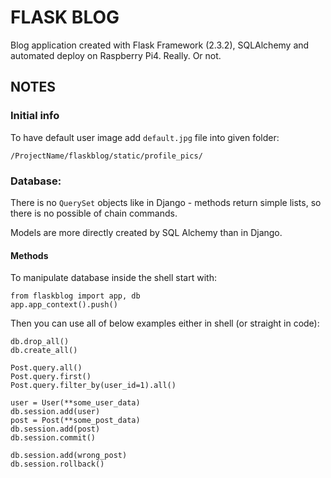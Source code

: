 # FLASK BLOG

Blog application created with Flask Framework (2.3.2), SQLAlchemy
and automated deploy on Raspberry Pi4. Really. Or not.


## NOTES

### Initial info

To have default user image add `default.jpg` file into given folder:

```/ProjectName/flaskblog/static/profile_pics/```

### Database:

There is no `QuerySet` objects like in Django - methods return simple lists,
so there is no possible of chain commands.

Models are more directly created by SQL Alchemy than in Django.

#### Methods

To manipulate database inside the shell start with:
```
from flaskblog import app, db
app.app_context().push()
```
Then you can use all of below examples either in shell (or straight in code):
```
db.drop_all()
db.create_all()

Post.query.all()
Post.query.first()
Post.query.filter_by(user_id=1).all()

user = User(**some_user_data)
db.session.add(user)
post = Post(**some_post_data)
db.session.add(post)
db.session.commit()

db.session.add(wrong_post)
db.session.rollback()
```